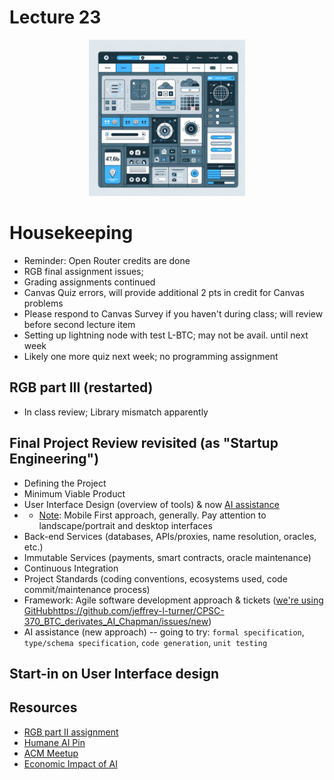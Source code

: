 # Lecture 23

<div align="center">
  <img src="./SPA_img.png" width="250" height="250" />
</div>

# Housekeeping

- Reminder: Open Router credits are done
- RGB final assignment issues; 
- Grading assignments continued
- Canvas Quiz errors, will provide additional 2 pts in credit for Canvas problems
- Please respond to Canvas Survey if you haven't during class; will review before second lecture item
- Setting up lightning node with test L-BTC; may not be avail. until next week
- Likely one more quiz next week; no programming assignment

## RGB part III (restarted)

* In class review; Library mismatch apparently

## Final Project Review revisited (as "Startup Engineering")

- Defining the Project
- Minimum Viable Product
- User Interface Design (overview of tools) & now [AI assistance](https://app.uizard.io/)
- * [Note](https://www.interaction-design.org/literature/topics/mobile-first): Mobile First approach, generally. Pay attention to landscape/portrait and desktop interfaces
- Back-end Services (databases, APIs/proxies, name resolution, oracles, etc.)
- Immutable Services (payments, smart contracts, oracle maintenance)
- Continuous Integration
- Project Standards (coding conventions, ecosystems used, code commit/maintenance process)
- Framework: Agile software development approach & tickets ([we're using GitHub]()https://github.com/jeffrey-l-turner/CPSC-370_BTC_derivates_AI_Chapman/issues/new)
- AI assistance (new approach) -- going to try: `formal specification`, `type/schema specification`, `code generation`, `unit testing`

## Start-in on User Interface design

## Resources

* [RGB part II assignment](../assignments/31_Oct_2023.md)
* [Humane AI Pin](https://mashable.com/article/humane-ai-pin-futuristic-features)
* [ACM Meetup](https://meetu.ps/e/MBXNY/hvZVH/i)
* [Economic Impact of AI](https://podcasts.apple.com/us/podcast/what-bitcoin-did/id1317356120?i=1000632835640)
